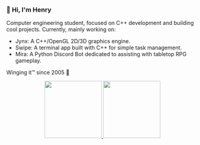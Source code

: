 ### 👋 Hi, I'm Henry
Computer engineering student, focused on C++ development and building cool projects.
Currently, mainly working on:
- Jynx: A C++/OpenGL 2D/3D graphics engine.
- Swipe: A terminal app built with C++ for simple task management.
- Mira: A Python Discord Bot dedicated to assisting with tabletop RPG gameplay.

Winging it™ since 2005 🌙

<div align="center">
  <a href="https://github.com/P3terD">
  <img height="150em" src="https://github-readme-stats.vercel.app/api?username=henryisaway&show_icons=true&theme=dracula&include_all_commits=true&count_private=true"/>
  <img height="150em" src="https://github-readme-stats.vercel.app/api/top-langs/?username=henryisaway&layout=compact&theme=dracula"/>
</div>
